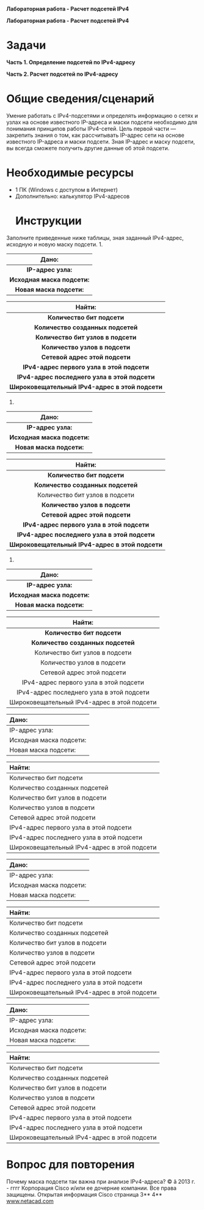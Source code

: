 ﻿**Лабораторная работа - Расчет подсетей IPv4**

**Лабораторная работа - Расчет подсетей IPv4** 

# **Задачи**
**Часть 1. Определение подсетей по IPv4-адресу**

**Часть 2. Расчет подсетей по IPv4-адресу**
# **Общие сведения/сценарий**
Умение работать с IPv4-подсетями и определять информацию о сетях и узлах на основе известного IP-адреса и маски подсети необходимо для понимания принципов работы IPv4-сетей. Цель первой части — закрепить знания о том, как рассчитывать IP-адрес сети на основе известного IP-адреса и маски подсети. Зная IP-адрес и маску подсети, вы всегда сможете получить другие данные об этой подсети.
# **Необходимые ресурсы**
- 1 ПК (Windows с доступом в Интернет)
- Дополнительно: калькулятор IPv4-адресов
  # **Инструкции**
Заполните приведенные ниже таблицы, зная заданный IPv4-адрес, исходную и новую маску подсети.
1.

|**Дано:**|
| :-: |
|**IP-адрес узла:**|192.168.200.139|
|**Исходная маска подсети:**|255.255.255.0|
|**Новая маска подсети:**|255.255.255.224|


|**Найти:**|
| :-: |
|**Количество бит подсети**|8|
|**Количество созданных подсетей**|1|
|**Количество бит узлов в подсети**|3|
|**Количество узлов в подсети**|30|
|**Сетевой адрес этой подсети**|192.168.200.128|
|**IPv4-адрес первого узла в этой подсети**|**192.168.200.129**|
|**IPv4-адрес последнего узла в этой подсети**|**192.168.200.158**|
|**Широковещательный IPv4-адрес в этой подсети**|**192.168.200.159**|
1.

|**Дано:**|
| :-: |
|**IP-адрес узла:**|10.101.99.228|
|**Исходная маска подсети:**|255.0.0.0|
|**Новая маска подсети:**|255.255.128.0|


|**Найти:**|
| :-: |
|**Количество бит подсети**|1|
|**Количество созданных подсетей**|127|
|Количество бит узлов в подсети|**8**|
|**Количество узлов в подсети**|**32766**|
|**Сетевой адрес этой подсети**|**192.168.**127.0|
|**IPv4-адрес первого узла в этой подсети**|**192.168.128.0**|
|**IPv4-адрес последнего узла в этой подсети**|**192.168.127.254**|
|**Широковещательный IPv4-адрес в этой подсети**|**192.168.255.255**|
1.

|**Дано:**|
| :-: |
|**IP-адрес узла:**|172.22.32.12|
|**Исходная маска подсети:**|255.255.0.0|
|**Новая маска подсети:**|255.255.224.0|


|**Найти:**|
| :-: |
|**Количество бит подсети**|5|
|**Количество созданных подсетей**|21|
|Количество бит узлов в подсети|**8**|
|Количество узлов в подсети|**8190**|
|Сетевой адрес этой подсети|**172.22.32.0**|
|IPv4-адрес первого узла в этой подсети|**172.22.32.1**|
|IPv4-адрес последнего узла в этой подсети|**172.22.63.254**|
|Широковещательный IPv4-адрес в этой подсети|**172.22.63.255**|


|Дано:|
| :- |
|IP-адрес узла:|192.168.1.245|
|Исходная маска подсети:|255.255.255.0|
|Новая маска подсети:|255.255.255.252|


|Найти:|
| :- |
|Количество бит подсети|0|
|Количество созданных подсетей|1|
|Количество бит узлов в подсети|**2**|
|Количество узлов в подсети|**2**|
|Сетевой адрес этой подсети|**192.168.1.244**|
|IPv4-адрес первого узла в этой подсети|**192.168.1.245**|
|IPv4-адрес последнего узла в этой подсети|**192.168.1.246**|
|Широковещательный IPv4-адрес в этой подсети|**192.168.1.247**|


|Дано:|
| :- |
|IP-адрес узла:|128.107.0.55|
|Исходная маска подсети:|255.255.0.0|
|Новая маска подсети:|255.255.255.0|


|Найти:|
| :- |
|Количество бит подсети|0|
|Количество созданных подсетей|1|
|Количество бит узлов в подсети|**8**|
|Количество узлов в подсети|**254**|
|Сетевой адрес этой подсети|**128.107.0.0**|
|IPv4-адрес первого узла в этой подсети|**128.107.0.1**|
|IPv4-адрес последнего узла в этой подсети|**128.107.0.254**|
|Широковещательный IPv4-адрес в этой подсети|**128.107.0.255**|


|Дано:|
| :- |
|IP-адрес узла:|192.135.250.180|
|Исходная маска подсети:|255.255.255.0|
|Новая маска подсети:|255.255.255.248|


|Найти:|
| :- |
|Количество бит подсети|0|
|Количество созданных подсетей|1|
|Количество бит узлов в подсети|**3**|
|Количество узлов в подсети|**6**|
|Сетевой адрес этой подсети|**192.135.250.176**|
|IPv4-адрес первого узла в этой подсети|**192.135.250.177**|
|IPv4-адрес последнего узла в этой подсети|**192.168.250.182**|
|Широковещательный IPv4-адрес в этой подсети|**192.168.250.183**|
# **Вопрос для повторения**
Почему маска подсети так важна при анализе IPv4-адреса?
© ã 2013 г. - гггг Корпорация Cisco и/или ее дочерние компании. Все права защищены. Открытая информация Cisco 	страница 3** 4**	www.netacad.com
